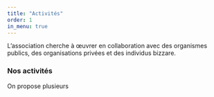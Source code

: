 ```yaml
---
title: "Activités"
order: 1
in_menu: true
---
```

L’association cherche à œuvrer en collaboration avec des organismes publics, des organisations privées et des individus bizzare.

### Nos activités

On propose plusieurs 